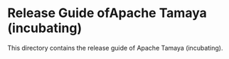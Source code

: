 # Release Guide ofApache Tamaya (incubating)

This directory contains the release guide of Apache Tamaya (incubating).
